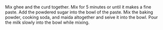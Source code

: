 Mix ghee and the curd together. Mix for 5 minutes or until it makes a fine paste.
Add the powdered sugar into the bowl of the paste.
Mix the baking powder, cooking soda, and maida altogether and seive it into the bowl.
Pour the milk slowly into the bowl while mixing.